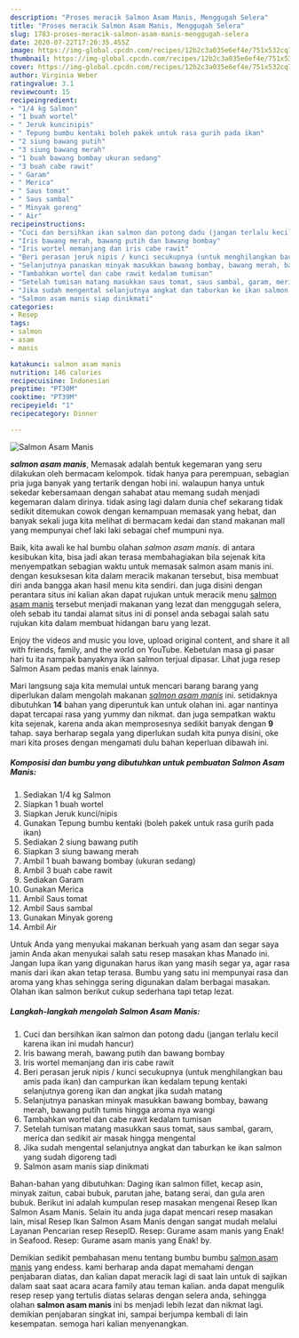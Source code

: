 ```yaml
---
description: "Proses meracik Salmon Asam Manis, Menggugah Selera"
title: "Proses meracik Salmon Asam Manis, Menggugah Selera"
slug: 1783-proses-meracik-salmon-asam-manis-menggugah-selera
date: 2020-07-22T17:20:35.455Z
image: https://img-global.cpcdn.com/recipes/12b2c3a035e6ef4e/751x532cq70/salmon-asam-manis-foto-resep-utama.jpg
thumbnail: https://img-global.cpcdn.com/recipes/12b2c3a035e6ef4e/751x532cq70/salmon-asam-manis-foto-resep-utama.jpg
cover: https://img-global.cpcdn.com/recipes/12b2c3a035e6ef4e/751x532cq70/salmon-asam-manis-foto-resep-utama.jpg
author: Virginia Weber
ratingvalue: 3.1
reviewcount: 15
recipeingredient:
- "1/4 kg Salmon"
- "1 buah wortel"
- " Jeruk kuncinipis"
- " Tepung bumbu kentaki boleh pakek untuk rasa gurih pada ikan"
- "2 siung bawang putih"
- "3 siung bawang merah"
- "1 buah bawang bombay ukuran sedang"
- "3 buah cabe rawit"
- " Garam"
- " Merica"
- " Saus tomat"
- " Saus sambal"
- " Minyak goreng"
- " Air"
recipeinstructions:
- "Cuci dan bersihkan ikan salmon dan potong dadu (jangan terlalu kecil karena ikan ini mudah hancur)"
- "Iris bawang merah, bawang putih dan bawang bombay"
- "Iris wortel memanjang dan iris cabe rawit"
- "Beri perasan jeruk nipis / kunci secukupnya (untuk menghilangkan bau amis pada ikan) dan campurkan ikan kedalam tepung kentaki selanjutnya goreng ikan dan angkat jika sudah matang"
- "Selanjutnya panaskan minyak masukkan bawang bombay, bawang merah, bawang putih tumis hingga aroma nya wangi"
- "Tambahkan wortel dan cabe rawit kedalam tumisan"
- "Setelah tumisan matang masukkan saus tomat, saus sambal, garam, merica dan sedikit air masak hingga mengental"
- "Jika sudah mengental selanjutnya angkat dan taburkan ke ikan salmon yang sudah digoreng tadi"
- "Salmon asam manis siap dinikmati"
categories:
- Resep
tags:
- salmon
- asam
- manis

katakunci: salmon asam manis 
nutrition: 146 calories
recipecuisine: Indonesian
preptime: "PT30M"
cooktime: "PT39M"
recipeyield: "1"
recipecategory: Dinner

---
```



![Salmon Asam Manis](https://img-global.cpcdn.com/recipes/12b2c3a035e6ef4e/751x532cq70/salmon-asam-manis-foto-resep-utama.jpg)

<b><i>salmon asam manis</i></b>, Memasak adalah bentuk kegemaran yang seru dilakukan oleh bermacam kelompok. tidak hanya para perempuan, sebagian pria juga banyak yang tertarik dengan hobi ini. walaupun hanya untuk sekedar kebersamaan dengan sahabat atau memang sudah menjadi kegemaran dalam dirinya. tidak asing lagi dalam dunia chef sekarang tidak sedikit ditemukan cowok dengan kemampuan memasak yang hebat, dan banyak sekali juga kita melihat di bermacam kedai dan stand makanan mall yang mempunyai chef laki laki sebagai chef mumpuni nya.

Baik, kita awali ke hal bumbu olahan <i>salmon asam manis</i>. di antara kesibukan kita, bisa jadi akan terasa membahagiakan bila sejenak kita menyempatkan sebagian waktu untuk memasak salmon asam manis ini. dengan kesuksesan kita dalam meracik makanan tersebut, bisa membuat diri anda bangga akan hasil menu kita sendiri. dan juga disini dengan perantara situs ini kalian akan dapat rujukan untuk meracik menu <u>salmon asam manis</u> tersebut menjadi makanan yang lezat dan menggugah selera, oleh sebab itu tandai alamat situs ini di ponsel anda sebagai salah satu rujukan kita dalam membuat hidangan baru yang lezat.

Enjoy the videos and music you love, upload original content, and share it all with friends, family, and the world on YouTube. Kebetulan masa gi pasar hari tu ita nampak banyaknya ikan salmon terjual dipasar. Lihat juga resep Salmon Asam pedas manis enak lainnya.


Mari langsung saja kita memulai untuk mencari barang barang yang diperlukan dalam mengolah makanan <u><i>salmon asam manis</i></u> ini. setidaknya dibutuhkan <b>14</b> bahan yang diperuntuk kan untuk olahan ini. agar nantinya dapat tercapai rasa yang yummy dan nikmat. dan juga sempatkan waktu kita sejenak, karena anda akan memprosesnya sedikit banyak dengan <b>9</b> tahap. saya berharap segala yang diperlukan sudah kita punya disini, oke mari kita proses dengan mengamati dulu bahan keperluan dibawah ini.

<!--inarticleads1-->

##### Komposisi dan bumbu yang dibutuhkan untuk pembuatan Salmon Asam Manis:

1. Sediakan 1/4 kg Salmon
1. Siapkan 1 buah wortel
1. Siapkan  Jeruk kunci/nipis
1. Gunakan  Tepung bumbu kentaki (boleh pakek untuk rasa gurih pada ikan)
1. Sediakan 2 siung bawang putih
1. Siapkan 3 siung bawang merah
1. Ambil 1 buah bawang bombay (ukuran sedang)
1. Ambil 3 buah cabe rawit
1. Sediakan  Garam
1. Gunakan  Merica
1. Ambil  Saus tomat
1. Ambil  Saus sambal
1. Gunakan  Minyak goreng
1. Ambil  Air


Untuk Anda yang menyukai makanan berkuah yang asam dan segar saya jamin Anda akan menyukai salah satu resep masakan khas Manado ini. Jangan lupa ikan yang digunakan harus ikan yang masih segar ya, agar rasa manis dari ikan akan tetap terasa. Bumbu yang satu ini mempunyai rasa dan aroma yang khas sehingga sering digunakan dalam berbagai masakan. Olahan ikan salmon berikut cukup sederhana tapi tetap lezat. 

<!--inarticleads2-->

##### Langkah-langkah mengolah Salmon Asam Manis:

1. Cuci dan bersihkan ikan salmon dan potong dadu (jangan terlalu kecil karena ikan ini mudah hancur)
1. Iris bawang merah, bawang putih dan bawang bombay
1. Iris wortel memanjang dan iris cabe rawit
1. Beri perasan jeruk nipis / kunci secukupnya (untuk menghilangkan bau amis pada ikan) dan campurkan ikan kedalam tepung kentaki selanjutnya goreng ikan dan angkat jika sudah matang
1. Selanjutnya panaskan minyak masukkan bawang bombay, bawang merah, bawang putih tumis hingga aroma nya wangi
1. Tambahkan wortel dan cabe rawit kedalam tumisan
1. Setelah tumisan matang masukkan saus tomat, saus sambal, garam, merica dan sedikit air masak hingga mengental
1. Jika sudah mengental selanjutnya angkat dan taburkan ke ikan salmon yang sudah digoreng tadi
1. Salmon asam manis siap dinikmati


Bahan-bahan yang dibutuhkan: Daging ikan salmon fillet, kecap asin, minyak zaitun, cabai bubuk, parutan jahe, batang serai, dan gula aren bubuk. Berikut ini adalah kumpulan resep masakan mengenai Resep Ikan Salmon Asam Manis. Selain itu anda juga dapat mencari resep masakan lain, misal Resep Ikan Salmon Asam Manis dengan sangat mudah melalui Layanan Pencarian resep ResepID. Resep: Gurame asam manis yang Enak! in Seafood. Resep: Gurame asam manis yang Enak! by. 

Demikian sedikit pembahasan menu tentang bumbu bumbu <u>salmon asam manis</u> yang endess. kami berharap anda dapat memahami dengan penjabaran diatas, dan kalian dapat meracik lagi di saat lain untuk di sajikan dalam saat saat acara acara family atau teman kalian. anda dapat mengulik resep resep yang tertulis diatas selaras dengan selera anda, sehingga olahan <b>salmon asam manis</b> ini bs menjadi lebih lezat dan nikmat lagi. demikian penjabaran singkat ini, sampai berjumpa kembali di lain kesempatan. semoga hari kalian menyenangkan.
